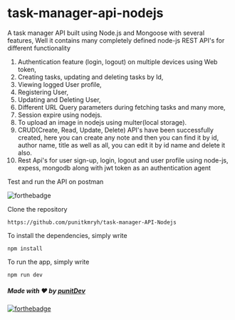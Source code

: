 # task-manager-api-nodejs
A task manager API built using Node.js and Mongoose with several features, Well it contains many completely defined node-js REST API's for different functionality
1. Authentication feature (login, logout) on multiple devices using Web token, 
2. Creating tasks, updating and deleting tasks by Id,
3. Viewing logged User profile,
4. Registering User,
5. Updating and Deleting User,
6. Different URL Query parameters during fetching tasks and many more,
7. Session expire using nodejs.
8. To upload an image in nodejs using multer(local storage).
9. CRUD(Create, Read, Update, Delete) API's have been successfully created, here you can create any note and then you can find it by id, author name, title as well as all, you can edit it by id name and delete it also.
10. Rest Api's for user sign-up, login, logout and user profile using node-js, expess, mongodb along with jwt token as an authentication agent

Test and run the API on postman

![forthebadge](https://badgen.net/npm/v/express)

Clone the repository
```
https://github.com/punitkmryh/task-manager-API-Nodejs
```
To install the dependencies, simply write
```
npm install
```
To run the app, simply write
```
npm run dev
```
##### Made with ♥ by <a href="https://github.com/punitkmryh">punitDev</a>
[![forthebadge](https://forthebadge.com/images/badges/built-with-love.svg)](https://github.com/punitkmryh)
